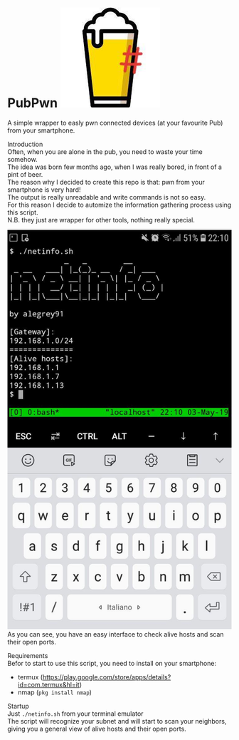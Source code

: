 # PubPwn ![logo](pubpwn.jpg)
A simple wrapper to easly pwn connected devices (at your favourite Pub) from your smartphone.</br>

Introduction</br>
Often, when you are alone in the pub, you need to waste your time somehow.</br>
The idea was born few months ago, when I was really bored, in front of a pint of beer.</br>
The reason why I decided to create this repo is that: pwn from your smartphone is very hard!</br> 
The output is really unreadable and write commands is not so easy.</br>
For this reason I decide to automize the information gathering process using this script.</br>
N.B. they just are wrapper for other tools, nothing really special.</br>

![screen](screen.jpg)</br>
As you can see, you have an easy interface to check alive hosts and scan their open ports.</br>

Requirements</br>
Befor to start to use this script, you need to install on your smartphone:</br>
* termux (https://play.google.com/store/apps/details?id=com.termux&hl=it)</br>
* nmap (```pkg install nmap```)</br>

Startup</br>
Just ```./netinfo.sh``` from your terminal emulator</br>
The script will recognize your subnet and will start to scan your neighbors,
giving you a general view of alive hosts and their open ports.</br>
